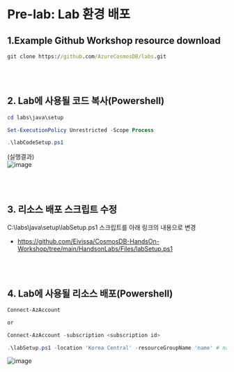 # Pre-lab: Lab 환경 배포   

<!-- ## 파워쉘 모듈 설치
Azure 파워쉘 모듈이 설치되지 않은 경우 설치 해야 함 
```powershell
Set-ExecutionPolicy -ExecutionPolicy RemoteSigned -Scope CurrentUser

Install-Module -Name Az -Scope CurrentUser -Repository PSGallery -Force
```
Link: https://docs.microsoft.com/en-us/powershell/azure/install-az-ps
-->
## 1.Example Github Workshop resource download   
```cmd
git clone https://github.com/AzureCosmosDB/labs.git
```  
<br></br>
## 2. Lab에 사용될 코드 복사(Powershell)
```powershell
cd labs\java\setup

Set-ExecutionPolicy Unrestricted -Scope Process

.\labCodeSetup.ps1
```
(실행결과)   
![image](https://user-images.githubusercontent.com/44718680/182066913-759cfdc9-4407-4cf9-a47f-b16d5112a40d.png)



<br></br>
## 3. 리소스 배포 스크립트 수정
C:\labs\java\setup\labSetup.ps1 스크립트를 아래 링크의 내용으로 변경   
   
- https://github.com/Eivissa/CosmosDB-HandsOn-Workshop/tree/main/HandsonLabs/Files/labSetup.ps1


<br></br>
## 4. Lab에 사용될 리소스 배포(Powershell)
```powershell
Connect-AzAccount

or

Connect-AzAccount -subscription <subscription id>
```
```powershell
.\labSetup.ps1 -location 'Korea Central' -resourceGroupName 'name' # name을 원하는 이름으로 수정하세요
```

![image](https://user-images.githubusercontent.com/44718680/182065234-0ac4af60-7997-44aa-8f43-a1fae288b28a.png)
